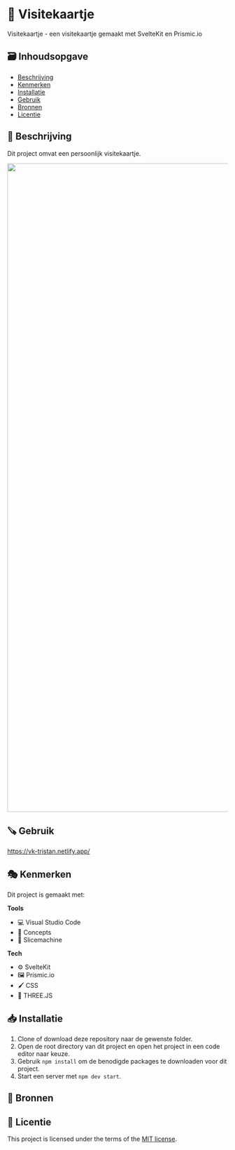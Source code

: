 # 📣 Visitekaartje
<!-- Geef je project een titel en schrijf in één zin wat het is -->
Visitekaartje - een visitekaartje gemaakt met SvelteKit en Prismic.io

## 🗃️ Inhoudsopgave

  * [Beschrijving](#-beschrijving)
  * [Kenmerken](#-kenmerken)
  * [Installatie](#-installatie)
  * [Gebruik](#-gebruik)
  * [Bronnen](#-bronnen)
  * [Licentie](#-licentie)

## 📜 Beschrijving
<!-- Bij Beschrijving staat kort beschreven wat voor project het is en wat je hebt gemaakt -->
<!-- Voeg een mooie poster visual toe 📸 -->
<!-- Voeg een link toe naar Github Pages 🌐-->
Dit project omvat een persoonlijk visitekaartje.

<img width="1479" src="https://github.com/Tristandemuijnck/vk-tristan/assets/43402897/b265a89f-548e-4553-8581-e37cc4aae595">

## 🪚 Gebruik
<!-- Bij Gebruik staat de user story, hoe het werkt en wat je er mee kan. -->
https://vk-tristan.netlify.app/

## 🎭 Kenmerken
<!-- Bij Kenmerken staat welke technieken zijn gebruikt en hoe. Wat is de HTML structuur? Wat zijn de belangrijkste dingen in CSS? Wat is er met JS gedaan en hoe? Misschien heb je iets met NodeJS gedaan, of heb je een framwork of library gebruikt? -->

Dit project is gemaakt met: 

**Tools**
  * 💻 Visual Studio Code
  * 🎨 Concepts
  * 🍰 Slicemachine

**Tech**
  * ⚙️ SvelteKit
  * 🖼️ Prismic.io
  * 🖌️ CSS
  * 🎨 THREE.JS

## 📥 Installatie
<!-- Bij Instalatie staat hoe een andere developer aan jouw repo kan werken -->

1. Clone of download deze repository naar de gewenste folder.
2. Open de root directory van dit project en open het project in een code editor naar keuze.
3. Gebruik ```npm install``` om de benodigde packages te downloaden voor dit project.
4. Start een server met ```npm dev start```. 

## 📘 Bronnen

## 🪪 Licentie

This project is licensed under the terms of the [MIT license](./LICENSE).
